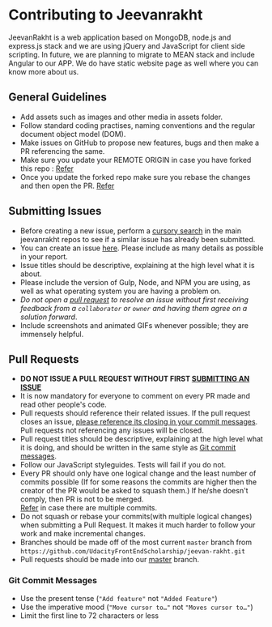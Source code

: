 # Contributing to Jeevanrakht

JeevanRakht is a web application based on MongoDB, node.js and express.js stack and we are using jQuery and JavaScript for client side scripting. In future, we are planning to migrate to MEAN stack and include Angular to our APP. We do have static website page as well where you can know more about us.

## General Guidelines

* Add assets such as images and other media in assets folder.
* Follow standard coding practises, naming conventions and the regular document object model (DOM).
* Make issues on GitHub to propose new features, bugs and then make a PR referencing the same.
* Make sure you update your REMOTE ORIGIN in case you have forked this repo : [Refer](https://help.github.com/articles/syncing-a-fork/)
* Once you update the forked repo make sure you rebase the changes and then open the PR. [Refer](http://stackoverflow.com/questions/7244321/how-do-i-update-a-github-forked-repository)

## Submitting Issues

* Before creating a new issue, perform a [cursory search](https://github.com/UdacityFrontEndScholarship/jeevan-rakht/issues?utf8=%E2%9C%93&q=) in the main jeevanrakht repos to see if a similar issue has already been submitted.
* You can create an issue [here](https://github.com/UdacityFrontEndScholarship/jeevan-rakht/issues/new). Please include as many details as possible in your report.
* Issue titles should be descriptive, explaining at the high level what it is about.
* Please include the version of Gulp, Node, and NPM you are using, as well as what operating system you are having a problem on.
* _Do not open a [pull request](#pull-requests) to resolve an issue without first receiving feedback from a `collaborator` or `owner` and having them agree on a solution forward_.
* Include screenshots and animated GIFs whenever possible; they are immensely helpful.


## Pull Requests

* **DO NOT ISSUE A PULL REQUEST WITHOUT FIRST [SUBMITTING AN ISSUE](#submitting-issues)**
* It is now mandatory for everyone to comment on every PR made and read other people's code.
* Pull requests should reference their related issues. If the pull request closes an issue, [please reference its closing in your commit messages](https://help.github.com/articles/closing-issues-via-commit-messages/). Pull requests not referencing any issues will be closed.
* Pull request titles should be descriptive, explaining at the high level what it is doing, and should be written in the same style as [Git commit messages](#git-commit-messages).
* Follow our JavaScript styleguides. Tests will fail if you do not.
* Every PR should only have one logical change and the least number of commits possible (If for some reasons the commits are higher then the creator of the PR would be asked to squash them.) If he/she doesn't comply, then PR is not to be merged.     
[Refer](https://makandracards.com/makandra/527-squash-several-git-commits-into-a-single-commit
) in case there are multiple commits.
* Do not squash or rebase your commits(with multiple logical changes) when submitting a Pull Request. It makes it much harder to follow your work and make incremental changes.
* Branches should be made off of the most current `master` branch from `https://github.com/UdacityFrontEndScholarship/jeevan-rakht.git`
* Pull requests should be made into our [master](https://github.com/UdacityFrontEndScholarship/jeevan-rakht/tree/master) branch.

### Git Commit Messages

* Use the present tense (`"Add feature"` not `"Added Feature"`)
* Use the imperative mood (`"Move cursor to…"` not `"Moves cursor to…"`)
* Limit the first line to 72 characters or less
